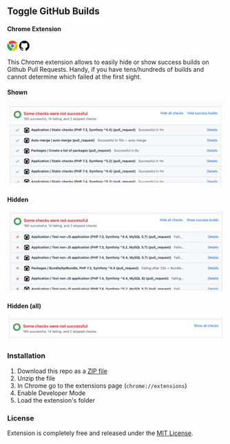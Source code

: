 ## Toggle GitHub Builds
#### Chrome Extension 

![](images/chrome.png) ![](images/github.png) 

This Chrome extension allows to easily hide or show success builds on Github Pull Requests.
Handy, if you have tens/hundreds of builds and cannot determine which failed at the first sight.

#### Shown

![](images/shown.png)

#### Hidden

![](images/hidden.png)

#### Hidden (all)

![](images/hidden-all.png)

### Installation

1. Download this repo as a [ZIP file](https://github.com/Zales0123/ToggleGithubBuildsExtension/archive/v0.1.0.zip)
1. Unzip the file
1. In Chrome go to the extensions page (`chrome://extensions`)
1. Enable Developer Mode
1. Load the extension's folder

### License

Extension is completely free and released under the [MIT License](https://github.com/Zales0123/ToggleGithubBuildsExtension/blob/master/LICENSE).
